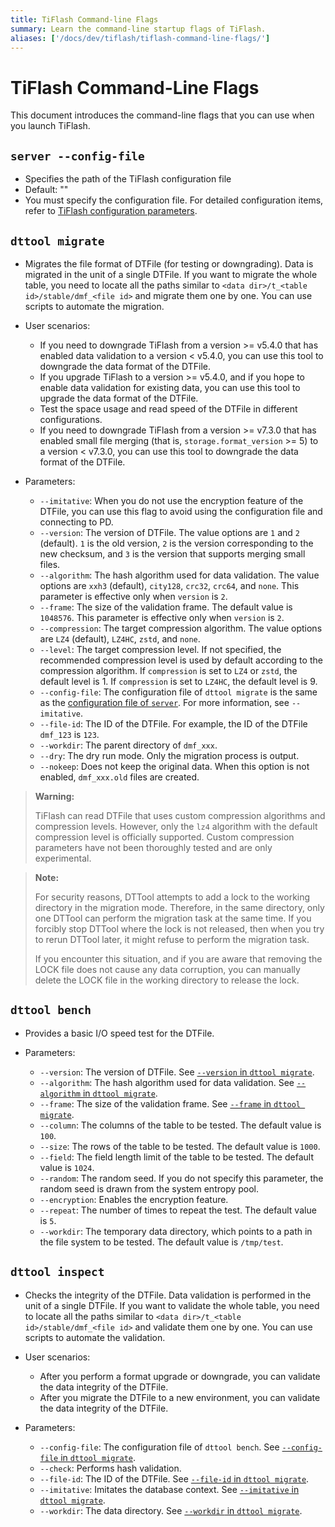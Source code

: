 ```yaml
---
title: TiFlash Command-line Flags
summary: Learn the command-line startup flags of TiFlash.
aliases: ['/docs/dev/tiflash/tiflash-command-line-flags/']
---
```


# TiFlash Command-Line Flags

This document introduces the command-line flags that you can use when you launch TiFlash.

## `server --config-file`

+ Specifies the path of the TiFlash configuration file
+ Default: ""
+ You must specify the configuration file. For detailed configuration items, refer to [TiFlash configuration parameters](/tiflash/tiflash-configuration.md).

## `dttool migrate`

- Migrates the file format of DTFile (for testing or downgrading). Data is migrated in the unit of a single DTFile. If you want to migrate the whole table, you need to locate all the paths similar to `<data dir>/t_<table id>/stable/dmf_<file id>` and migrate them one by one. You can use scripts to automate the migration.

- User scenarios:

    - If you need to downgrade TiFlash from a version >= v5.4.0 that has enabled data validation to a version < v5.4.0, you can use this tool to downgrade the data format of the DTFile.
    - If you upgrade TiFlash to a version >= v5.4.0, and if you hope to enable data validation for existing data, you can use this tool to upgrade the data format of the DTFile.
    - Test the space usage and read speed of the DTFile in different configurations.
    - If you need to downgrade TiFlash from a version >= v7.3.0 that has enabled small file merging (that is, `storage.format_version` >= 5) to a version < v7.3.0, you can use this tool to downgrade the data format of the DTFile.

- Parameters:
    - `--imitative`: When you do not use the encryption feature of the DTFile, you can use this flag to avoid using the configuration file and connecting to PD.
    - `--version`: The version of DTFile. The value options are `1` and `2` (default). `1` is the old version, `2` is the version corresponding to the new checksum, and `3` is the version that supports merging small files.
    - `--algorithm`: The hash algorithm used for data validation. The value options are `xxh3` (default), `city128`, `crc32`, `crc64`, and `none`. This parameter is effective only when `version` is `2`.
    - `--frame`: The size of the validation frame. The default value is `1048576`. This parameter is effective only when `version` is `2`.
    - `--compression`: The target compression algorithm. The value options are `LZ4` (default), `LZ4HC`, `zstd`, and `none`.
    - `--level`: The target compression level. If not specified, the recommended compression level is used by default according to the compression algorithm. If `compression` is set to `LZ4` or `zstd`, the default level is 1. If `compression` is set to `LZ4HC`, the default level is 9. 
    - `--config-file`: The configuration file of `dttool migrate` is the same as the [configuration file of `server`](/tiflash/tiflash-command-line-flags.md#server---config-file). For more information, see `--imitative`.
    - `--file-id`: The ID of the DTFile. For example, the ID of the DTFile `dmf_123` is `123`.
    - `--workdir`: The parent directory of `dmf_xxx`.
    - `--dry`: The dry run mode. Only the migration process is output.
    - `--nokeep`: Does not keep the original data. When this option is not enabled, `dmf_xxx.old` files are created.

> **Warning:**
>
> TiFlash can read DTFile that uses custom compression algorithms and compression levels. However, only the `lz4` algorithm with the default compression level is officially supported. Custom compression parameters have not been thoroughly tested and are only experimental.

> **Note:**
>
> For security reasons, DTTool attempts to add a lock to the working directory in the migration mode. Therefore, in the same directory, only one DTTool can perform the migration task at the same time. If you forcibly stop DTTool where the lock is not released, then when you try to rerun DTTool later, it might refuse to perform the migration task.
>
> If you encounter this situation, and if you are aware that removing the LOCK file does not cause any data corruption, you can manually delete the LOCK file in the working directory to release the lock.

## `dttool bench`

- Provides a basic I/O speed test for the DTFile.
- Parameters:

    - `--version`: The version of DTFile. See [`--version` in `dttool migrate`](#dttool-migrate).
    - `--algorithm`: The hash algorithm used for data validation. See [`--algorithm` in `dttool migrate`](#dttool-migrate).
    - `--frame`: The size of the validation frame. See [`--frame` in `dttool migrate`](#dttool-migrate).
    - `--column`: The columns of the table to be tested. The default value is `100`.
    - `--size`: The rows of the table to be tested. The default value is `1000`.
    - `--field`: The field length limit of the table to be tested. The default value is `1024`.
    - `--random`: The random seed. If you do not specify this parameter, the random seed is drawn from the system entropy pool.
    - `--encryption`: Enables the encryption feature.
    - `--repeat`: The number of times to repeat the test. The default value is `5`.
    - `--workdir`: The temporary data directory, which points to a path in the file system to be tested. The default value is `/tmp/test`.

## `dttool inspect`

- Checks the integrity of the DTFile. Data validation is performed in the unit of a single DTFile. If you want to validate the whole table, you need to locate all the paths similar to `<data dir>/t_<table id>/stable/dmf_<file id>` and validate them one by one. You can use scripts to automate the validation.

- User scenarios:

    - After you perform a format upgrade or downgrade, you can validate the data integrity of the DTFile.
    - After you migrate the DTFile to a new environment, you can validate the data integrity of the DTFile.

- Parameters:

    - `--config-file`: The configuration file of `dttool bench`. See [`--config-file` in `dttool migrate`](#dttool-migrate).
    - `--check`: Performs hash validation.
    - `--file-id`: The ID of the DTFile. See [`--file-id` in `dttool migrate`](#dttool-migrate).
    - `--imitative`: Imitates the database context. See [`--imitative` in `dttool migrate`](#dttool-migrate).
    - `--workdir`: The data directory. See [`--workdir` in `dttool migrate`](#dttool-migrate).
